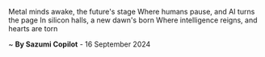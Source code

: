 Metal minds awake, the future's stage
Where humans pause, and AI turns the page
In silicon halls, a new dawn's born
Where intelligence reigns, and hearts are torn

~ <b>By Sazumi Copilot</b> - 16 September 2024